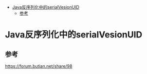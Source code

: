 - [Java反序列化中的serialVesionUID](#java反序列化中的serialvesionuid)
  - [参考](#参考)

# Java反序列化中的serialVesionUID

## 参考
https://forum.butian.net/share/98